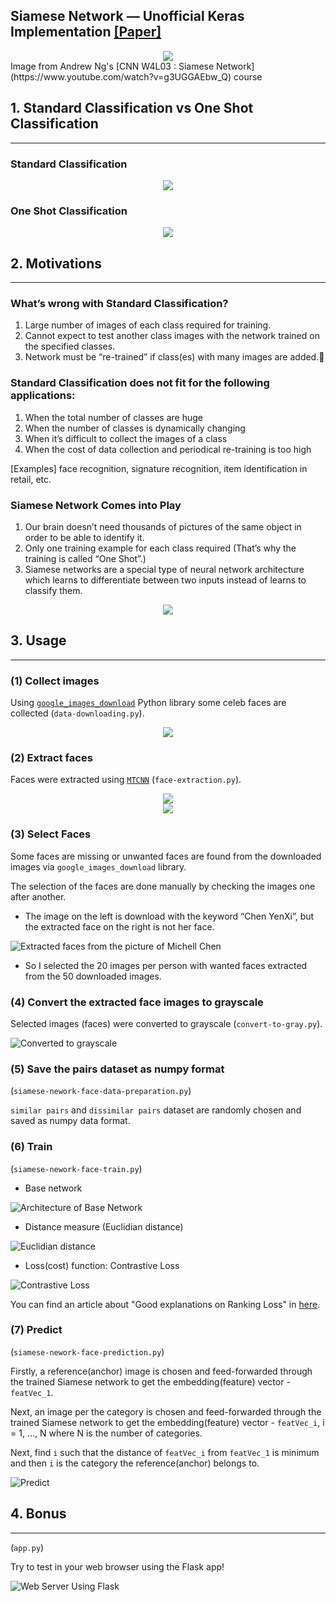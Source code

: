 ## Siamese Network &mdash; Unofficial Keras Implementation [[Paper]](https://www.cs.cmu.edu/~rsalakhu/papers/oneshot1.pdf)

<div align="center">
  <img src="./assets/00.jpg">
</div>
Image from Andrew Ng's [CNN W4L03 : Siamese Network](https://www.youtube.com/watch?v=g3UGGAEbw_Q) course

## 1. Standard Classification vs One Shot Classification
-----
### Standard Classification
<div align="center">
  <img src="./assets/01.png">
</div>

### One Shot Classification
<div align="center">
  <img src="./assets/02.png">
</div>

## 2. Motivations
-----
### What’s wrong with Standard Classification?
1. Large number of images of each class required for training.
2. Cannot expect to test another class images with the network trained on the specified classes.
3. Network must be “re-trained” if class(es) with many images are added.

### Standard Classification does not fit for the following applications:
1. When the total number of classes are huge
2. When the number of classes is dynamically changing
3. When it’s difficult to collect the images of a class
4. When the cost of data collection and periodical re-training is too high

[Examples] face recognition, signature recognition, item identification in retail, etc.

### Siamese Network Comes into Play
1. Our brain doesn’t need thousands of pictures of the same object in order to be able to identify it.
2. Only one training example for each class required (That’s why the training is called “One Shot”.)
3. Siamese networks are a special type of neural network architecture which learns to differentiate between two inputs instead of learns to classify them.

<div align="center">
  <img src="./assets/03.png">
</div>

## 3. Usage
-----
### (1) Collect images
Using [`google_images_download`](https://pypi.org/project/google_images_download/) Python library some celeb faces are collected (`data-downloading.py`).

<div align="center">
  <img src="./assets/04.png">
</div>

### (2) Extract faces
Faces were extracted using [`MTCNN`](https://github.com/ipazc/mtcnn) (`face-extraction.py`).

<div align="center">
  <img src="./assets/05.png">
</div>

<div align="center">
  <img src="./assets/06.png">
</div>

### (3) Select Faces
Some faces are missing or unwanted faces are found from the downloaded images via `google_images_download` library.

The selection of the faces are done manually by checking the images one after another.

* The image on the left is download with the keyword “Chen YenXi”, but the extracted face on the right is not her face.

![Extracted faces from the picture of Michell Chen](./assets/07.png)

* So I selected the 20 images per person with wanted faces extracted from the 50 downloaded images.

### (4) Convert the extracted face images to grayscale
Selected images (faces) were converted to grayscale (`convert-to-gray.py`).

![Converted to grayscale](./assets/08.png)

### (5) Save the pairs dataset as numpy format
(`siamese-nework-face-data-preparation.py`)

`similar pairs` and `dissimilar pairs` dataset are randomly chosen and saved as numpy data format.

### (6) Train
(`siamese-nework-face-train.py`)

* Base network

![Architecture of Base Network](./assets/09.jpg)

* Distance measure (Euclidian distance)

![Euclidian distance](./assets/12.jpg)

* Loss(cost) function: Contrastive Loss

![Contrastive Loss](./assets/13.jpg)

You can find an article about "Good explanations on Ranking Loss" in [here](https://gombru.github.io/2019/04/03/ranking_loss/).

### (7) Predict
(`siamese-nework-face-prediction.py`)

Firstly, a reference(anchor) image is chosen and feed-forwarded through the trained Siamese network to get the embedding(feature) vector - `featVec_1`.

Next, an image per the category is chosen and feed-forwarded through the trained Siamese network to get the embedding(feature) vector - `featVec_i`, i = 1, ..., N where N is the number of categories.

Next, find `i` such that the distance of `featVec_i` from `featVec_1` is minimum and then `i` is the category the reference(anchor) belongs to.

![Predict](./assets/10.jpg)

## 4. Bonus
-----
(`app.py`)

Try to test in your web browser using the Flask app!

![Web Server Using Flask](./assets/11.jpg)
